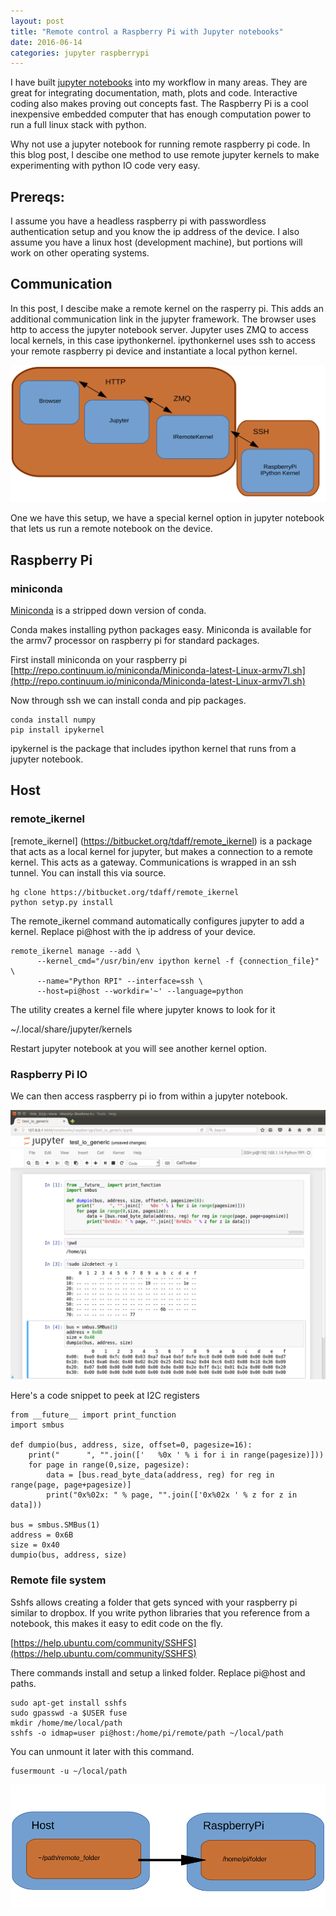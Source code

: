 ```yaml
---
layout: post
title: "Remote control a Raspberry Pi with Jupyter notebooks"
date: 2016-06-14
categories: jupyter raspberrypi
---
```



I have built [jupyter notebooks](jupyter.org) into my workflow in many areas.   They are great for integrating documentation, math, plots and code.  Interactive coding also makes proving out concepts fast.
The Raspberry Pi is a cool inexpensive embedded computer that has enough computation power to run a full linux stack with python. 

Why not use a jupyter notebook for running remote raspberry pi code.  In this blog post, I descibe one method to use remote jupyter kernels to make experimenting with python IO code very easy.   

## Prereqs:

I assume you have a headless raspberry pi with passwordless authentication setup and you know the ip address of the device.   I also assume you have a linux host (development machine), but portions will work on other operating systems.  

## Communication

In this post, I descibe make a remote kernel on the rasperry pi.  This adds an additional communication link in the jupyter framework.   The browser uses http to access the jupyter notebook server.  Jupyter uses ZMQ to access local kernels, in this case ipythonkernel.   ipythonkernel uses ssh to access your remote raspberry pi device and instantiate a local python kernel.  

![Browser-html-Jupyter-zmq-remote_ikernel-ssh-ipythonkernel](/blog/assets/2016/remote_ikernel_comm.svg)

One we have this setup, we have a special kernel option in jupyter notebook that lets us run a remote notebook on the device.

## Raspberry Pi

### miniconda
[Miniconda](https://www.continuum.io/content/conda-support-raspberry-pi-2-and-power8-le) is a stripped down version of conda.

Conda makes installing python packages easy.   Miniconda is available for the armv7 processor on raspberry pi for standard packages.

First install miniconda on your raspberry pi [http://repo.continuum.io/miniconda/Miniconda-latest-Linux-armv7l.sh](http://repo.continuum.io/miniconda/Miniconda-latest-Linux-armv7l.sh)

Now through ssh we can install conda and pip packages.

    conda install numpy
    pip install ipykernel

ipykernel is the package that includes ipython kernel that runs from a jupyter notebook. 

## Host

### remote_ikernel

[remote_ikernel] (https://bitbucket.org/tdaff/remote_ikernel) is a package that acts as a local kernel for jupyter, but makes a connection to a remote kernel.   This acts as a gateway.  Communications is wrapped in an ssh tunnel. You can install this via source.

    hg clone https://bitbucket.org/tdaff/remote_ikernel
    python setyp.py install 

The remote_ikernel command automatically configures jupyter to add a kernel.
Replace pi@host with the ip address of your device.  

    remote_ikernel manage --add \
          --kernel_cmd="/usr/bin/env ipython kernel -f {connection_file}"  \
          --name="Python RPI" --interface=ssh \
          --host=pi@host --workdir='~' --language=python

The utility creates a kernel file where jupyter knows to look for it 

~/.local/share/jupyter/kernels

Restart jupyter notebook at you will see another kernel option. 

### Raspberry Pi IO

We can then access raspberry pi io from within a jupyter notebook.

![screenshot](/blog/assets/2016/remote_rpi_screenshot.png)

Here's a code snippet to peek at I2C registers

    from __future__ import print_function
    import smbus
    
    def dumpio(bus, address, size, offset=0, pagesize=16):
        print("      ", "".join(['   %0x ' % i for i in range(pagesize)]))
        for page in range(0,size, pagesize):
            data = [bus.read_byte_data(address, reg) for reg in range(page, page+pagesize)]           
            print("0x%02x: " % page, "".join(['0x%02x ' % z for z in data]))
    
    bus = smbus.SMBus(1)
    address = 0x6B
    size = 0x40
    dumpio(bus, address, size)


### Remote file system

Sshfs allows creating a folder that gets synced with your raspberry pi similar to dropbox.   If you write python libraries that you reference from a notebook, this makes it easy to edit code on the fly. 

[https://help.ubuntu.com/community/SSHFS](https://help.ubuntu.com/community/SSHFS)

There commands install and setup a linked folder.  Replace pi@host and paths.

    sudo apt-get install sshfs
    sudo gpasswd -a $USER fuse
    mkdir /home/me/local/path
    sshfs -o idmap=user pi@host:/home/pi/remote/path ~/local/path

You can unmount it later with this command.

    fusermount -u ~/local/path

![sshfs](/blog/assets/2016/remote_ikernel_fs.svg)



